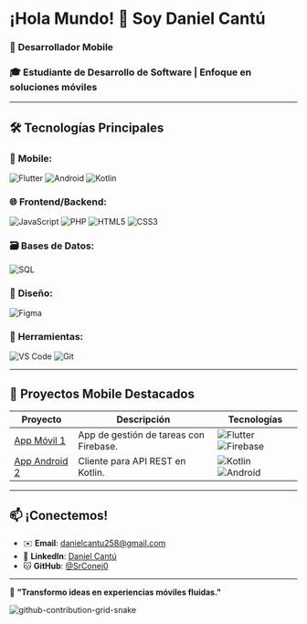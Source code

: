 # ¡Hola Mundo! 👋 Soy **Daniel Cantú**  

### 📱 **Desarrollador Mobile**  
### 🎓 Estudiante de Desarrollo de Software | Enfoque en soluciones móviles  

---

## 🛠️ **Tecnologías Principales**  

### 📱 **Mobile**:  
![Flutter](https://img.shields.io/badge/Flutter-02569B?style=flat&logo=flutter&logoColor=white) ![Android](https://img.shields.io/badge/Android-3DDC84?style=flat&logo=android&logoColor=white) ![Kotlin](https://img.shields.io/badge/Kotlin-7F52FF?style=flat&logo=kotlin&logoColor=white)  

### 🌐 **Frontend/Backend**:  
![JavaScript](https://img.shields.io/badge/JavaScript-F7DF1E?style=flat&logo=javascript&logoColor=black) ![PHP](https://img.shields.io/badge/PHP-777BB4?style=flat&logo=php&logoColor=white) ![HTML5](https://img.shields.io/badge/HTML5-E34F26?style=flat&logo=html5&logoColor=white) ![CSS3](https://img.shields.io/badge/CSS3-1572B6?style=flat&logo=css3&logoColor=white)  

### 🗃️ **Bases de Datos**:  
![SQL](https://img.shields.io/badge/SQL-4479A1?style=flat&logo=mysql&logoColor=white)  

### 🎨 **Diseño**:  
![Figma](https://img.shields.io/badge/Figma-F24E1E?style=flat&logo=figma&logoColor=white)  

### 🔧 **Herramientas**:  
![VS Code](https://img.shields.io/badge/VS_Code-007ACC?style=flat&logo=visual-studio-code&logoColor=white) ![Git](https://img.shields.io/badge/Git-F05032?style=flat&logo=git&logoColor=white)  

---

## 📱 **Proyectos Mobile Destacados**  

| Proyecto | Descripción | Tecnologías |  
|----------|-------------|-------------|  
| [App Móvil 1](#) | App de gestión de tareas con Firebase. | ![Flutter](https://img.shields.io/badge/Flutter-02569B?style=flat&logo=flutter&logoColor=white) ![Firebase](https://img.shields.io/badge/Firebase-FFCA28?style=flat&logo=firebase&logoColor=black) |  
| [App Android 2](#) | Cliente para API REST en Kotlin. | ![Kotlin](https://img.shields.io/badge/Kotlin-7F52FF?style=flat&logo=kotlin&logoColor=white) ![Android](https://img.shields.io/badge/Android-3DDC84?style=flat&logo=android&logoColor=white) |  


---

## 📫 **¡Conectemos!**  

- ✉️ **Email**: [danielcantu258@gmail.com](mailto:danielcantu258@gmail.com)  
- 💼 **LinkedIn**: [Daniel Cantú](https://www.linkedin.com/in/danielcantu56/)  
- 🐱 **GitHub**: [@SrConej0](https://github.com/SrConej0)  

---

🌟 **"Transformo ideas en experiencias móviles fluidas."**  

![github-contribution-grid-snake](https://github.com/user-attachments/assets/612ae30c-74a4-4f73-b95b-55543bb2ae91)
